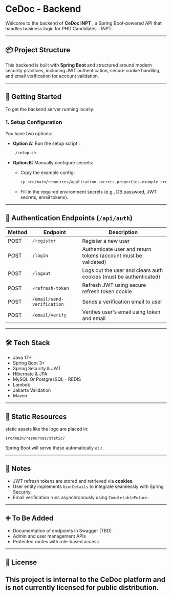 # CeDoc - Backend

Welcome to the backend of **CeDoc INPT** , a Spring Boot-powered API that handles business logic for PHD Candidates - INPT.

---

## 📦 Project Structure

This backend is built with **Spring Boot** and structured around modern security practices, including JWT authentication, secure cookie handling, and email verification for account validation.

---

## 🚀 Getting Started

To get the backend server running locally:

### 1. Setup Configuration

You have two options:

- **Option A:** Run the setup script :
  ```bash
  ./setup.sh
  ```

- **Option B:** Manually configure secrets:
  - Copy the example config:
    ```bash
    cp src/main/resources/application-secrets.properties.example src/main/resources/application-secrets.properties
    ```
  - Fill in the required environment secrets (e.g., DB password, JWT secrets, email tokens).

---

## 🔐 Authentication Endpoints (`/api/auth`)

| Method | Endpoint                          | Description                                                      |
|--------|-----------------------------------|------------------------------------------------------------------|
| POST   | `/register`                       | Register a new user                                              |
| POST   | `/login`                          | Authenticate user and return tokens  (account must be validated) |
| POST   | `/logout`                         | Logs out the user and clears auth cookies (must be authenticated)|
| POST   | `/refresh-token`                  | Refresh JWT using secure refresh token cookie                    |
| POST   | `/email/send-verification`        | Sends a verification email to user                               |
| POST   | `/email/verify`                   | Verifies user's email using token and email                      |

---

## 🛠️ Tech Stack

- Java 17+
- Spring Boot 3+
- Spring Security & JWT
- Hibernate & JPA
- MySQL Or PostgresSQL - REDIS 
- Lombok
- Jakarta Validation
- Maven

---

## 📁 Static Resources

static assets like the logo are placed in:
```
src/main/resources/static/
```
Spring Boot will serve these automatically at `/`.

---

## 📌 Notes

- JWT refresh tokens are stored and retrieved via **cookies**.
- User entity implements `UserDetails` to integrate seamlessly with Spring Security.
- Email verification runs asynchronously using `CompletableFuture`.

---

## ➕ To Be Added

- Documentation of endpoints in Swagger (TBD)
- Admin and user management APIs
- Protected routes with role-based access

---
## 📄 License  
This project is internal to the CeDoc platform and is not currently licensed for public distribution.
---

